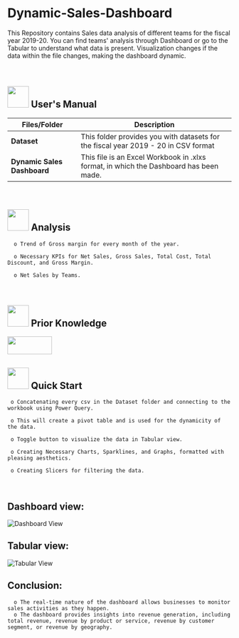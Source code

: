 # Dynamic-Sales-Dashboard

This Repository contains Sales data analysis of different teams for the fiscal year 2019-20. You can find teams' analysis through Dashboard or go to the Tabular to understand what data is present. Visualization changes if the data within the file changes, making the dashboard dynamic.

<br>


##  <img src="https://user-images.githubusercontent.com/106439762/181935629-b3c47bd3-77fb-4431-a11c-ff8ba0942b63.gif" width="48" height="48"> **User's Manual**

| Files/Folder               | Description                                                         |
| -------------------------- | ------------------------------------------------------------------- |
| **Dataset**                | This folder provides you with datasets for the fiscal year 2019 - 20 in CSV format |
| **Dynamic Sales Dashboard**| This file is an Excel Workbook in .xlxs format, in which the Dashboard has been made. |

<br>

##  <img src=https://user-images.githubusercontent.com/106439762/178428775-03d67679-9aa4-4b08-91e9-6eb6ed8faf66.gif  width="48" height="48"> Analysis

      o Trend of Gross margin for every month of the year.
       
      o Necessary KPIs for Net Sales, Gross Sales, Total Cost, Total Discount, and Gross Margin.
      
      o Net Sales by Teams.

<br>


##  <img src=https://user-images.githubusercontent.com/106439762/178803205-47a08ce7-2187-4f96-b301-a2b68690619a.gif width="48" height="48" > Prior Knowledge
<img src="https://camo.githubusercontent.com/3e0e6602bb3247264d195d16e90eabedb0ca4a87c0b77fd5e58c9d290fdaa41a/68747470733a2f2f696d672e736869656c64732e696f2f62616467652f4d532d455843454c2d253343475245454e253345" width="100" height="40">

<br>

## <img src="https://user-images.githubusercontent.com/106439762/181937125-2a4b22a3-f8a9-4226-bbd3-df972f9dbbc4.gif" width="48" height="48" > Quick Start

     o Concatenating every csv in the Dataset folder and connecting to the workbook using Power Query. 
     
     o This will create a pivot table and is used for the dynamicity of the data.
     
     o Toggle button to visualize the data in Tabular view.
     
     o Creating Necessary Charts, Sparklines, and Graphs, formatted with pleasing aesthetics. 
     
     o Creating Slicers for filtering the data.

<br>


## Dashboard view:

![Dashboard View](https://user-images.githubusercontent.com/79314126/184397569-2f7e804d-5e3c-45ca-8937-eac37ff83533.png)

## Tabular view:

![Tabular View](https://user-images.githubusercontent.com/79314126/184397797-c936bef1-349e-4973-9ca5-d0624fe669df.png)


## Conclusion:

      o The real-time nature of the dashboard allows businesses to monitor sales activities as they happen.
      o The dashboard provides insights into revenue generation, including total revenue, revenue by product or service, revenue by customer segment, or revenue by geography.

